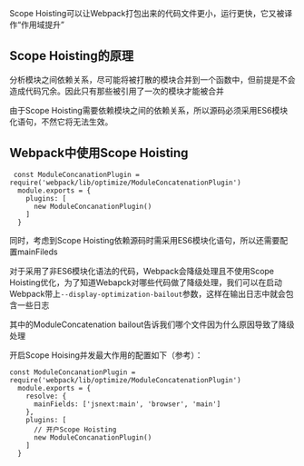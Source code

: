 Scope Hoisting可以让Webpack打包出来的代码文件更小，运行更快，它又被译作“作用域提升”

## Scope Hoisting的原理

分析模块之间依赖关系，尽可能将被打散的模块合并到一个函数中，但前提是不会造成代码冗余。因此只有那些被引用了一次的模块才能被合并

由于Scope Hoisting需要依赖模块之间的依赖关系，所以源码必须采用ES6模块化语句，不然它将无法生效。

## Webpack中使用Scope Hoisting

```
 const ModuleConcanationPlugin = require('webpack/lib/optimize/ModuleConcatenationPlugin')
  module.exports = {
    plugins: [
      new ModuleConcanationPlugin()
    ]
  }
```

同时，考虑到Scope Hoisting依赖源码时需采用ES6模块化语句，所以还需要配置mainFileds

对于采用了非ES6模块化语法的代码，Webpack会降级处理且不使用Scope Hoisting优化，为了知道Webapck对哪些代码做了降级处理，我们可以在启动Webpack带上`--display-optimization-bailout`参数，这样在输出日志中就会包含一些日志

其中的ModuleConcatenation bailout告诉我们哪个文件因为什么原因导致了降级处理

开启Scope Hoising并发最大作用的配置如下（参考）：

```
const ModuleConcanationPlugin = require('webpack/lib/optimize/ModuleConcatenationPlugin')
  module.exports = {
    resolve: {
      mainFields: ['jsnext:main', 'browser', 'main']
    },
    plugins: [
      // 开户Scope Hoisting
      new ModuleConcanationPlugin()
    ]
  }
```
